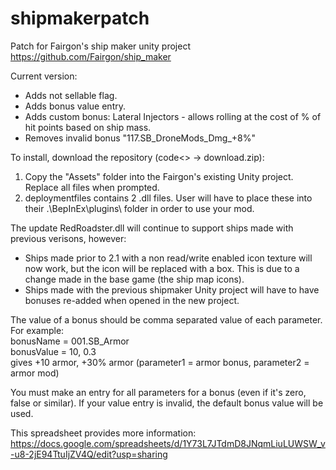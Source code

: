 # shipmakerpatch
Patch for Fairgon's ship maker unity project https://github.com/Fairgon/ship_maker

Current version:  
- Adds not sellable flag.  
- Adds bonus value entry.  
- Adds custom bonus: Lateral Injectors - allows rolling at the cost of % of hit points based on ship mass.
- Removes invalid bonus "117.SB_DroneMods_Dmg_+8%"
  
To install, download the repository (code<> -> download.zip):  
1. Copy the "Assets" folder into the Fairgon's existing Unity project.  Replace all files when prompted.  
2. deploymentfiles contains 2 .dll files.  User will have to place these into their .\BepInEx\plugins\ folder in order to use your mod.

The update RedRoadster.dll will continue to support ships made with previous verisons, however:  
- Ships made prior to 2.1 with a non read/write enabled icon texture will now work, but the icon will be replaced with a box.  This is due to a change made in the base game (the ship map icons).  
- Ships made with the previous shipmaker Unity project will have to have bonuses re-added when opened in the new project.
  
The value of a bonus should be comma separated value of each parameter.  For example:		
bonusName = 001.SB_Armor  
bonusValue = 10, 0.3  
gives +10 armor, +30% armor   (parameter1 = armor bonus, parameter2 = armor mod)  
  
You must make an entry for all parameters for a bonus (even if it's zero, false or similar).  If your value entry is invalid, the default bonus value will be used.  
  
This spreadsheet provides more information:      
https://docs.google.com/spreadsheets/d/1Y73L7JTdmD8JNqmLiuLUWSW_v-u8-2jE94TtuIjZV4Q/edit?usp=sharing  
